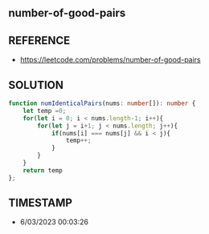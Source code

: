 ## number-of-good-pairs

## REFERENCE

- https://leetcode.com/problems/number-of-good-pairs

## SOLUTION

``` Typescript
function numIdenticalPairs(nums: number[]): number {
    let temp =0;
    for(let i = 0; i < nums.length-1; i++){
        for(let j = i+1; j < nums.length; j++){
            if(nums[i] === nums[j] && i < j){
                temp++;
            }
        }
    }
    return temp
};
```

## TIMESTAMP

- 6/03/2023 00:03:26
